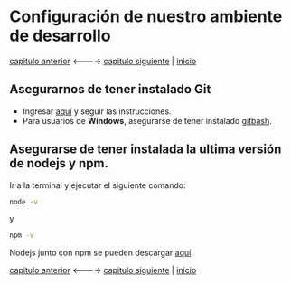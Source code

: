 # Configuración de nuestro ambiente de desarrollo

[capitulo anterior](Chapter_02.md) <----> [capitulo siguiente](Chapter_04.md) | [inicio](README.md)

## Asegurarnos de tener instalado Git

- Ingresar [aquí](https://git-scm.com/book/en/v2/Getting-Started-Installing-Git) y seguir las instrucciones.
- Para usuarios de **Windows**, asegurarse de tener instalado [gitbash](https://gitforwindows.org/).

## Asegurarse de tener instalada la ultima versión de nodejs y npm.

Ir a la terminal y ejecutar el siguiente comando:

```bash
node -v
```

y

```bash
npm -v
```

Nodejs junto con npm se pueden descargar [aquí](https://nodejs.org/en/download/).

[capitulo anterior](Chapter_02.md) <----> [capitulo siguiente](Chapter_04.md) | [inicio](README.md)
